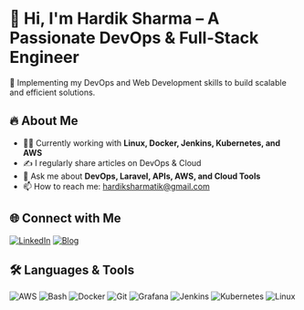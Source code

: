 # 👋 Hi, I'm Hardik Sharma – A Passionate DevOps & Full-Stack Engineer

🚀 Implementing my DevOps and Web Development skills to build scalable and efficient solutions.


## 🔥 About Me

- 🧑‍💻 Currently working with **Linux, Docker, Jenkins, Kubernetes, and AWS**
- ✍️ I regularly share articles on DevOps & Cloud
- 💬 Ask me about **DevOps, Laravel, APIs, AWS, and Cloud Tools**
- 📫 How to reach me: hardiksharmatik@gmail.com

## 🌐 Connect with Me

[![LinkedIn](https://img.shields.io/badge/LinkedIn-Connect-blue)](https://www.linkedin.com/in/hardiksharmadevops/)
[![Blog](https://img.shields.io/badge/Blog-Read%20Articles-orange)](https://hardiksharma1998.github.io/)


## 🛠️ Languages & Tools

![AWS](https://img.shields.io/badge/AWS-232F3E?style=for-the-badge&logo=amazonaws&logoColor=white)
![Bash](https://img.shields.io/badge/Bash-121011?style=for-the-badge&logo=gnubash&logoColor=white)
![Docker](https://img.shields.io/badge/Docker-2496ED?style=for-the-badge&logo=docker&logoColor=white)
![Git](https://img.shields.io/badge/Git-F05032?style=for-the-badge&logo=git&logoColor=white)
![Grafana](https://img.shields.io/badge/Grafana-F46800?style=for-the-badge&logo=grafana&logoColor=white)
![Jenkins](https://img.shields.io/badge/Jenkins-D24939?style=for-the-badge&logo=jenkins&logoColor=white)
![Kubernetes](https://img.shields.io/badge/Kubernetes-326CE5?style=for-the-badge&logo=kubernetes&logoColor=white)
![Linux](https://img.shields.io/badge/Linux-FCC624?style=for-the-badge&logo=linux&logoColor=black)
